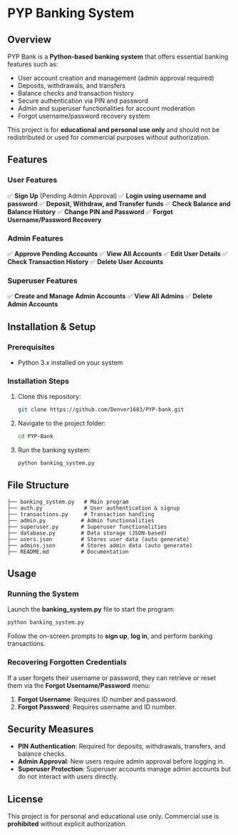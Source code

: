 # PYP Banking System

## Overview
PYP Bank is a **Python-based banking system** that offers essential banking features such as:
- User account creation and management (admin approval required)
- Deposits, withdrawals, and transfers
- Balance checks and transaction history
- Secure authentication via PIN and password
- Admin and superuser functionalities for account moderation
- Forgot username/password recovery system

This project is for **educational and personal use only** and should not be redistributed or used for commercial purposes without authorization.

## Features
### User Features
✅ **Sign Up** (Pending Admin Approval)
✅ **Login using username and password**
✅ **Deposit, Withdraw, and Transfer funds**
✅ **Check Balance and Balance History**
✅ **Change PIN and Password**
✅ **Forgot Username/Password Recovery**

### Admin Features
✅ **Approve Pending Accounts**
✅ **View All Accounts**
✅ **Edit User Details**
✅ **Check Transaction History**
✅ **Delete User Accounts**

### Superuser Features
✅ **Create and Manage Admin Accounts**
✅ **View All Admins**
✅ **Delete Admin Accounts**

## Installation & Setup
### Prerequisites
- Python 3.x installed on your system

### Installation Steps
1. Clone this repository:
   ```sh
   git clone https://github.com/Denver1683/PYP-bank.git
   ```
2. Navigate to the project folder:
   ```sh
   cd PYP-Bank
   ```
3. Run the banking system:
   ```sh
   python banking_system.py
   ```

## File Structure
```
├── banking_system.py   # Main program
├── auth.py             # User authentication & signup
├── transactions.py     # Transaction handling
├── admin.py           # Admin functionalities
├── superuser.py       # Superuser functionalities
├── database.py        # Data storage (JSON-based)
├── users.json         # Stores user data (auto generate)
├── admins.json        # Stores admin data (auto generate)
├── README.md          # Documentation
```

## Usage
### Running the System
Launch the **banking_system.py** file to start the program:
```sh
python banking_system.py
```
Follow the on-screen prompts to **sign up**, **log in**, and perform banking transactions.

### Recovering Forgotten Credentials
If a user forgets their username or password, they can retrieve or reset them via the **Forgot Username/Password** menu:
1. **Forgot Username**: Requires ID number and password.
2. **Forgot Password**: Requires username and ID number.

## Security Measures
- **PIN Authentication**: Required for deposits, withdrawals, transfers, and balance checks.
- **Admin Approval**: New users require admin approval before logging in.
- **Superuser Protection**: Superuser accounts manage admin accounts but do not interact with users directly.

## License
This project is for personal and educational use only. Commercial use is **prohibited** without explicit authorization.


